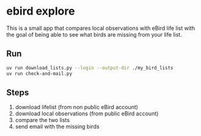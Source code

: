 # ebird explore

This is a small app that compares local observations with eBird life list with the goal of being able to see what birds are missing from your life list.

## Run

```bash
uv run download_lists.py --login --output-dir ./my_bird_lists
uv run check-and-mail.py
```

## Steps
1. download lifelist (from non public eBird account)
2. download local observations (from public eBird account)
3. compare the two lists
4. send email with the missing birds